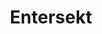 ---
facebook: https://facebook.com/entersekt
instagram: https://instagram.com/entersekt
linkedin: https://linkedin.com/company/entersekt/mycompany
logohandle: entersekt
sort: entersekt
title: Entersekt
twitter: https://x.com/Entersekt
website: https://www.entersekt.com/
---